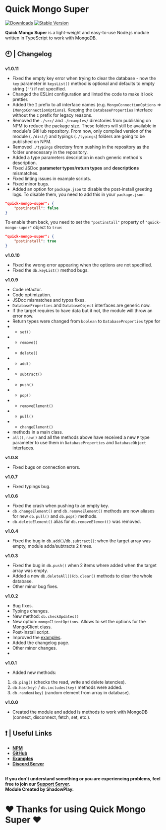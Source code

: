 # Quick Mongo Super
[![Downloads](https://img.shields.io/npm/dt/quick-mongo-super?style=for-the-badge)](https://www.npmjs.com/package/quick-mongo-super)
[![Stable Version](https://img.shields.io/npm/v/quick-mongo-super?style=for-the-badge)](https://www.npmjs.com/package/quick-mongo-super)

<b>Quick Mongo Super</b> is a light-weight and easy-to-use Node.js module written in TypeScript to work with [MongoDB](https://mongodb.com/).

## 🕘 | Changelog

**v1.0.11**
- Fixed the empty key error when trying to clear the database - now the `key` parameter in `keysList()` method is optional and defaults to empty string (`''`) if not specified.
- Changed the ESLint configuration and linted the code to make it look prettier.
- Added the `I` prefix to all interface names (e.g. `MongoConnectionOptions` => `IMongoConnectionOptions`). Keeping the `DatabaseProperties` interface without the `I` prefix for legacy reasons.
- Removed the `./src/` and `./examples/` directories from publishing on NPM to reduce the package size. These folders will still be available in module's GitHub repository. From now, only compiled version of the module (`./dist/`) and typings (`./typings`) folders are going to be published on NPM.
- Removed `./typings` directory from pushing in the repository as the folder unnecessary in the repository.
- Added a type parameters description in each generic method's description.
- Fixed JSDoc **parameter types**/**return types** and **descriptions** mismatches.
- Fixed linting issues in example scripts.
- Fixed minor bugs.
- Added an option for `package.json` to disable the post-install greeting logs. To disable them, you need to add this in your `package.json`:
```json
"quick-mongo-super": {
    "postinstall": false
}
```
To enable them back, you need to set the `"postinstall"` property of `"quick-mongo-super"` object to `true`:
```json
"quick-mongo-super": {
    "postinstall": true
}
```

**v1.0.10**
- Fixed the wrong error appearing when the options are not specified.
- Fixed the `db.keyList()` method bugs.

**v1.0.9**
- Code refactor.
- Code optimization.
- JSDoc mismatches and typos fixes.
- `DatabaseProperties` and `DatabaseObject` interfaces are generic now.
- If the target requires to have data but it not, the module will throw an error now.
- Return types were changed from `boolean` to `DatabaseProperties` type for 
- - `set()`
- - `remove()`
- - `delete()`
- - `add()`
- - `subtract()`
- - `push()`
- - `pop()`
- - `removeElement()`
- - `pull()`
- - `changeElement()`
- methods in a main class.
- `all()`, `raw()` and all the methods above have received a new `P` type parameter to use them in `DatabaseProperties` and `DatabaseObject` interfaces.

**v1.0.8**
- Fixed bugs on connection errors.

**v1.0.7**
- Fixed typings bug.

**v1.0.6**
- Fixed the crash when pushing to an empty key.
- `db.changeElement()` and `db.removeElement()` methods are now aliases for new `db.pull()` and `db.pop()` methods.
- `db.deleteElement()` alias for `db.removeElement()` was removed.

**v1.0.4**
- Fixed the bug in `db.add()`/`db.subtract()`: when the target array was empty, module adds/subtracts 2 times.

**v1.0.3**
- Fixed the bug in `db.push()` when 2 items where added when the target array was empty.
- Added a new `db.deleteAll()`/`db.clear()` methods to clear the whole database.
- Other minor bug fixes.

**v1.0.2**
- Bug fixes.
- Typings changes.
- New method: `db.checkUpdates()`
- New option: `mongoClientOptions`. Allows to set the options for the MongoClient class.
- Post-Install script.
- Improved the [examples](https://github.com/shadowplay1/quick-mongo-super/tree/main/examples).
- Added the changelog page.
- Other minor changes.
- 
**v1.0.1**
- Added new methods: 
1. `db.ping()` (checks the read, write and delete latencies).
2. `db.has(key)` / `db.includes(key)` methods were added.
3. `db.random(key)` (random element from array in database).

**v1.0.0**
- Created the module and added is methods to work with MongoDB (connect, disconnect, fetch, set, etc.).

## ❗ | Useful Links
<ul>
<li><b><a href="https://www.npmjs.com/package/quick-mongo-super">NPM</a></b></li>
<li><b><a href="https://github.com/shadowplay1/quick-mongo-super">GitHub</a></b></li>
<li><b><a href="https://github.com/shadowplay1/quick-mongo-super/tree/main/examples">Examples</a></b></li>
<li><b><a href="https://discord.gg/4pWKq8vUnb">Discord Server</a></b></li>
</ul>
<br>
<b>If you don't understand something or you are experiencing problems, feel free to join our <a href="https://discord.gg/4pWKq8vUnb">Support Server</a>.</b>
<br>
<b>Module Created by ShadowPlay.</b>

# ❤️ Thanks for using Quick Mongo Super ❤️

